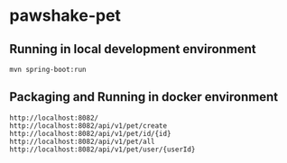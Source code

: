 # pawshake-pet

## Running in local development environment

```
mvn spring-boot:run
```

## Packaging and Running in docker environment

```
http://localhost:8082/
http://localhost:8082/api/v1/pet/create
http://localhost:8082/api/v1/pet/id/{id}
http://localhost:8082/api/v1/pet/all
http://localhost:8082/api/v1/pet/user/{userId}
```
